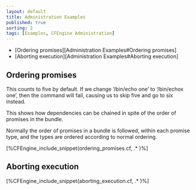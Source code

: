 ```yaml
---
layout: default
title: Administration Examples
published: true
sorting: 2
tags: [Examples, CFEngine Administration]
---
```


* [Ordering promises][Administration Examples#Ordering promises]
* [Aborting execution][Administration Examples#Aborting execution]

## Ordering promises

This counts to five by default. If we change ‘/bin/echo one’ to ‘/bin/echox one’, then the command will fail, causing us to skip five and go to six instead.

This shows how dependencies can be chained in spite of the order of promises in the bundle.

Normally the order of promises in a bundle is followed, within each promise type, and the types are ordered according to normal ordering.


[%CFEngine_include_snippet(ordering_promises.cf, .* )%]

## Aborting execution ##

[%CFEngine_include_snippet(aborting_execution.cf, .* )%]
